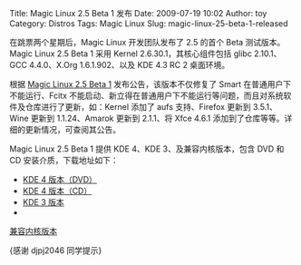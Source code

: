 Title: Magic Linux 2.5 Beta 1 发布
Date: 2009-07-19 10:02
Author: toy
Category: Distros
Tags: Magic Linux
Slug: magic-linux-25-beta-1-released

在跳票两个星期后，Magic Linux 开发团队发布了 2.5 的首个 Beta
测试版本。Magic Linux 2.5 Beta 1 采用 Kernel 2.6.30.1，其核心组件包括
glibc 2.10.1、GCC 4.4.0、X.Org 1.6.1.902、以及 KDE 4.3 RC 2 桌面环境。

根据 [Magic Linux 2.5 Beta
1](http://www.linuxfans.org/bbs/thread-189245-1-1.html)
发布公告，该版本不仅修复了 Smart 在普通用户下不能运行、Fcitx
不能启动、新立得在普通用户下不能运行等问题，而且对系统软件及仓库进行了更新，如：Kernel
添加了 aufs 支持、Firefox 更新到 3.5.1、Wine 更新到 1.1.24、Amarok
更新到 2.1.1、将 Xfce 4.6.1
添加到了仓库等等。详细的更新情况，可查阅其公告。

Magic Linux 2.5 Beta 1 提供 KDE 4、KDE 3、及兼容内核版本，包含 DVD 和 CD
安装介质，下载地址如下：

* [KDE 4
版本（DVD）](http://apt.magiclinux.org/iso/MagicLinux-2.5.beta1.k4-1.iso)  
* [KDE 4
版本（CD）](http://apt.magiclinux.org/iso/MagicLinux-2.5.beta1-1.iso)  
* [KDE 3
版本](http://apt.magiclinux.org/iso/MagicLinux-2.5.beta1.k3-1.iso)  
*
[兼容内核版本](http://apt.magiclinux.org/iso/MagicLinux-2.5.beta1.uni-1.iso)

{感谢 djpj2046 同学提示}

